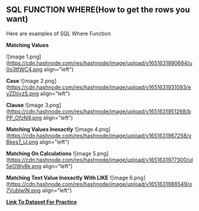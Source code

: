 ## SQL FUNCTION WHERE(How to get the rows you want)

Here are examples of SQL Where Function

**Matching Values**

![image 1.png](https://cdn.hashnode.com/res/hashnode/image/upload/v1651631890684/u0o3tfWC4.png align="left")

**Case**
![image 2.png](https://cdn.hashnode.com/res/hashnode/image/upload/v1651631931093/eyZDjjvzS.png align="left")

**Clause**
![image 3.png](https://cdn.hashnode.com/res/hashnode/image/upload/v1651631951268/bPP_OfzN9.png align="left")

**Matching Values Inexactly**
![image 4.png](https://cdn.hashnode.com/res/hashnode/image/upload/v1651631967258/vBkes7_jJ.png align="left")

**Matching On Calculations**
![image 5.png](https://cdn.hashnode.com/res/hashnode/image/upload/v1651631977300/uI5eOWy8k.png align="left")

**Matching Text Value Inexactly With LIKE**
![image 6.png](https://cdn.hashnode.com/res/hashnode/image/upload/v1651631988549/o7VublwlN.png align="left")

[**Link To Dataset For Practice**](https://drive.google.com/file/d/1d2FsWPwR3C8mtw51xFIqhazHgNBrCyT4/view?usp=sharing)
